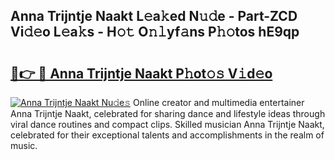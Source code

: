 ## Anna Trijntje Naakt L𝚎a𝚔ed N𝚞𝚍e - Part-ZCD Vi𝚍𝚎o L𝚎a𝚔s - H𝚘𝚝 O𝚗𝚕yf𝚊ns P𝚑𝚘tos hE9qp

# <h2><a href="http://kf3a07.oniu.top/?m=Anna+Trijntje+Naakt">🔗👉 🔴 Anna Trijntje Naakt P𝚑ot𝚘𝚜 V𝚒d𝚎o</a></h2>

[![Anna Trijntje Naakt Nu𝚍e𝚜](https://i.imgur.com/0qMVB7G.gif)](http://kf3a07.oniu.top/?m=Anna+Trijntje+Naakt)
Online creator and multimedia entertainer Anna Trijntje Naakt, celebrated for sharing dance and lifestyle ideas through viral dance routines and compact clips. Skilled musician Anna Trijntje Naakt, celebrated for their exceptional talents and accomplishments in the realm of music.  
